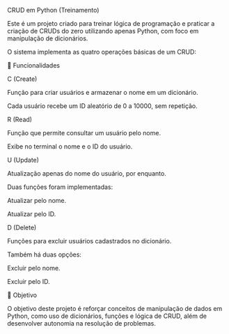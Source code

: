 CRUD em Python (Treinamento)

Este é um projeto criado para treinar lógica de programação e praticar a criação de CRUDs do zero utilizando apenas Python, com foco em manipulação de dicionários.

O sistema implementa as quatro operações básicas de um CRUD:

📌 Funcionalidades

C (Create)

Função para criar usuários e armazenar o nome em um dicionário.

Cada usuário recebe um ID aleatório de 0 a 10000, sem repetição.

R (Read)

Função que permite consultar um usuário pelo nome.

Exibe no terminal o nome e o ID do usuário.

U (Update)

Atualização apenas do nome do usuário, por enquanto.

Duas funções foram implementadas:

Atualizar pelo nome.

Atualizar pelo ID.

D (Delete)

Funções para excluir usuários cadastrados no dicionário.

Também há duas opções:

Excluir pelo nome.

Excluir pelo ID.

🎯 Objetivo

O objetivo deste projeto é reforçar conceitos de manipulação de dados em Python,
como uso de dicionários, funções e lógica de CRUD, além de desenvolver autonomia na resolução de problemas.
